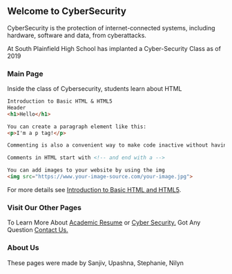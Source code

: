## Welcome to CyberSecurity 

CyberSecurity is the protection of internet-connected systems, including hardware, software and data, from cyberattacks.

At South Plainfield High School has implanted a Cyber-Security Class as of 2019

### Main Page 

Inside the class of Cybersecurity, students learn about HTML 

```markdown
Introduction to Basic HTML & HTML5
Header 
<h1>Hello</h1>

You can create a paragraph element like this:
<p>I'm a p tag!</p>

Commenting is also a convenient way to make code inactive without having to delete it entirely.

Comments in HTML start with <!-- and end with a -->

You can add images to your website by using the img
<img src="https://www.your-image-source.com/your-image.jpg"> 

```

For more details see [Introduction to Basic HTML and HTML5](https://www.freecodecamp.org).

### Visit Our Other Pages 
To Learn More About [Academic Resume](https://github.com/20nmeza/Nilyn-Meza/settings) 
or [Cyber Security.](https://20nmeza.github.io/Welcome-to-Cyber-Security-/)
Got Any Question [Contact Us.](https://github.com/20nmeza/Nilyn-Meza/settings)


### About Us 
These pages were made by Sanjiv, Upashna, Stephanie, Nilyn
